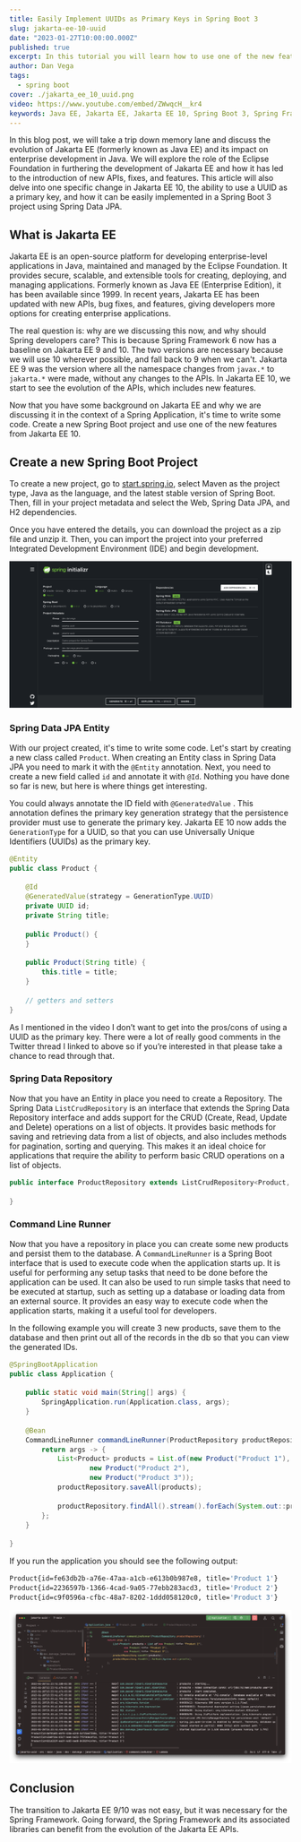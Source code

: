 ```yaml
---
title: Easily Implement UUIDs as Primary Keys in Spring Boot 3
slug: jakarta-ee-10-uuid
date: "2023-01-27T10:00:00.000Z"
published: true
excerpt: In this tutorial you will learn how to use one of the new features in Jakarta EE 10 in a Spring Boot 3 application.
author: Dan Vega
tags:
  - spring boot
cover: ./jakarta_ee_10_uuid.png
video: https://www.youtube.com/embed/ZWwqcH__kr4
keywords: Java EE, Jakarta EE, Jakarta EE 10, Spring Boot 3, Spring Framework 6, Java, UUID, Spring Data, Spring Data JPA, Spring Data JPA UUID
---
```


In this blog post, we will take a trip down memory lane and discuss the evolution of Jakarta EE (formerly known as Java EE) and its impact on enterprise development in Java. We will explore the role of the Eclipse Foundation in furthering the development of Jakarta EE and how it has led to the introduction of new APIs, fixes, and features. This article will also delve into one specific change in Jakarta EE 10, the ability to use a UUID as a primary key, and how it can be easily implemented in a Spring Boot 3 project using Spring Data JPA.

## What is Jakarta EE

Jakarta EE is an open-source platform for developing enterprise-level applications in Java, maintained and managed by the Eclipse Foundation. It provides secure, scalable, and extensible tools for creating, deploying, and managing applications. Formerly known as Java EE (Enterprise Edition), it has been available since 1999. In recent years, Jakarta EE has been updated with new APIs, bug fixes, and features, giving developers more options for creating enterprise applications.

The real question is: why are we discussing this now, and why should Spring developers care? This is because Spring Framework 6 now has a baseline on Jakarta EE 9 and 10. The two versions are necessary because we will use 10 wherever possible, and fall back to 9 when we can't. Jakarta EE 9 was the version where all the namespace changes from `javax.*` to `jakarta.*` were made, without any changes to the APIs. In Jakarta EE 10, we start to see the evolution of the APIs, which includes new features.

Now that you have some background on Jakarta EE and why we are discussing it in the context of a Spring Application, it's time to write some code. Create a new Spring Boot project and use one of the new features from Jakarta EE 10.

## Create a new Spring Boot Project

To create a new project, go to [start.spring.io](http://start.spring.io/), select Maven as the project type, Java as the language, and the latest stable version of Spring Boot. Then, fill in your project metadata and select the Web, Spring Data JPA, and H2 dependencies.

Once you have entered the details, you can download the project as a zip file and unzip it. Then, you can import the project into your preferred Integrated Development Environment (IDE) and begin development.

![Spring Initializr](./start-spring-io.png)

### Spring Data JPA Entity

With our project created, it's time to write some code. Let's start by creating a new class called `Product`. When creating an Entity class in Spring Data JPA you need to mark it with the `@Entity` annotation. Next, you need to create a new field called `id` and annotate it with `@Id`. Nothing you have done so far is new, but here is where things get interesting.

You could always annotate the ID field with `@GeneratedValue` . This annotation defines the primary key generation strategy that the persistence provider must use to generate the primary key. Jakarta EE 10 now adds the `GenerationType` for a UUID, so that you can use Universally Unique Identifiers (UUIDs) as the primary key.

```java
@Entity
public class Product {

    @Id
    @GeneratedValue(strategy = GenerationType.UUID)
    private UUID id;
    private String title;

    public Product() {
    }

    public Product(String title) {
        this.title = title;
    }

    // getters and setters
}
```

As I mentioned in the video I don’t want to get into the pros/cons of using a UUID as the primary key. There were a lot of really good comments in the Twitter thread I linked to above so if you’re interested in that please take a chance to read through that.

### Spring Data Repository

Now that you have an Entity in place you need to create a Repository. The Spring Data `ListCrudRepository` is an interface that extends the Spring Data Repository interface and adds support for the CRUD (Create, Read, Update and Delete) operations on a list of objects. It provides basic methods for saving and retrieving data from a list of objects, and also includes methods for pagination, sorting and querying. This makes it an ideal choice for applications that require the ability to perform basic CRUD operations on a list of objects.

```java
public interface ProductRepository extends ListCrudRepository<Product, UUID> {

}
```

### Command Line Runner

Now that you have a repository in place you can create some new products and persist them to the database. A `CommandLineRunner` is a Spring Boot interface that is used to execute code when the application starts up. It is useful for performing any setup tasks that need to be done before the application can be used. It can also be used to run simple tasks that need to be executed at startup, such as setting up a database or loading data from an external source. It provides an easy way to execute code when the application starts, making it a useful tool for developers.

In the following example you will create 3 new products, save them to the database and then print out all of the records in the db so that you can view the generated IDs.

```java
@SpringBootApplication
public class Application {

	public static void main(String[] args) {
		SpringApplication.run(Application.class, args);
	}

	@Bean
	CommandLineRunner commandLineRunner(ProductRepository productRepository) {
		return args -> {
			List<Product> products = List.of(new Product("Product 1"),
					new Product("Product 2"),
					new Product("Product 3"));
			productRepository.saveAll(products);

			productRepository.findAll().stream().forEach(System.out::println);
		};
	}

}
```

If you run the application you should see the following output:

```bash
Product{id=fe63db2b-a76e-47aa-a1cb-e613b0b987e8, title='Product 1'}
Product{id=2236597b-1366-4cad-9a05-77ebb283acd3, title='Product 2'}
Product{id=c9f0596a-cfbc-48a7-8202-1ddd058120c0, title='Product 3'}
```

![Running the Application](./run_app.png)

## Conclusion

The transition to Jakarta EE 9/10 was not easy, but it was necessary for the Spring Framework. Going forward, the Spring Framework and its associated libraries can benefit from the evolution of the Jakarta EE APIs.

